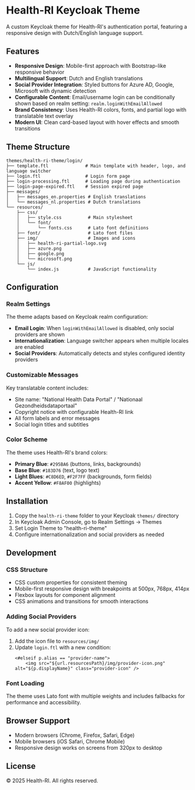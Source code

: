 # Health-RI Keycloak Theme

A custom Keycloak theme for Health-RI's authentication portal, featuring a responsive design with Dutch/English language support.

## Features

- **Responsive Design**: Mobile-first approach with Bootstrap-like responsive behavior
- **Multilingual Support**: Dutch and English translations
- **Social Provider Integration**: Styled buttons for Azure AD, Google, Microsoft with dynamic detection
- **Configurable Content**: Email/username login can be conditionally shown based on realm setting: `realm.loginWithEmailAllowed`
- **Brand Consistency**: Uses Health-RI colors, fonts, and partial logo with translatable text overlay
- **Modern UI**: Clean card-based layout with hover effects and smooth transitions

## Theme Structure

```
themes/health-ri-theme/login/
├── template.ftl              # Main template with header, logo, and language switcher
├── login.ftl                 # Login form page
├── login-processing.ftl      # Loading page during authentication
├── login-page-expired.ftl    # Session expired page
├── messages/
│   ├── messages_en.properties # English translations
│   └── messages_nl.properties # Dutch translations
└── resources/
    ├── css/
    │   ├── style.css          # Main stylesheet
    │   └── font/
    │       └── fonts.css      # Lato font definitions
    ├── font/                  # Lato font files
    ├── img/                   # Images and icons
    │   ├── health-ri-partial-logo.svg
    │   ├── azure.png
    │   ├── google.png
    │   └── microsoft.png
    └── js/
        └── index.js           # JavaScript functionality
```

## Configuration

### Realm Settings

The theme adapts based on Keycloak realm configuration:

- **Email Login**: When `loginWithEmailAllowed` is disabled, only social providers are shown
- **Internationalization**: Language switcher appears when multiple locales are enabled
- **Social Providers**: Automatically detects and styles configured identity providers

### Customizable Messages

Key translatable content includes:

- Site name: "National Health Data Portal" / "Nationaal Gezondheidsdataportaal"
- Copyright notice with configurable Health-RI link
- All form labels and error messages
- Social login titles and subtitles

### Color Scheme

The theme uses Health-RI's brand colors:

- **Primary Blue**: `#295BA6` (buttons, links, backgrounds)
- **Base Blue**: `#183D76` (text, logo text)
- **Light Blues**: `#C8D6ED`, `#F2F7FF` (backgrounds, form fields)
- **Accent Yellow**: `#F8AF00` (highlights)

## Installation

1. Copy the `health-ri-theme` folder to your Keycloak `themes/` directory
2. In Keycloak Admin Console, go to Realm Settings → Themes
3. Set Login Theme to "health-ri-theme"
4. Configure internationalization and social providers as needed

## Development

### CSS Structure

- CSS custom properties for consistent theming
- Mobile-first responsive design with breakpoints at 500px, 768px, 414px
- Flexbox layouts for component alignment
- CSS animations and transitions for smooth interactions

### Adding Social Providers

To add a new social provider icon:

1. Add the icon file to `resources/img/`
2. Update `login.ftl` with a new condition:
   ```ftl
   <#elseif p.alias == "provider-name">
       <img src="${url.resourcesPath}/img/provider-icon.png" alt="${p.displayName}" class="provider-icon" />
   ```

### Font Loading

The theme uses Lato font with multiple weights and includes fallbacks for performance and accessibility.

## Browser Support

- Modern browsers (Chrome, Firefox, Safari, Edge)
- Mobile browsers (iOS Safari, Chrome Mobile)
- Responsive design works on screens from 320px to desktop

## License

© 2025 Health-RI. All rights reserved.